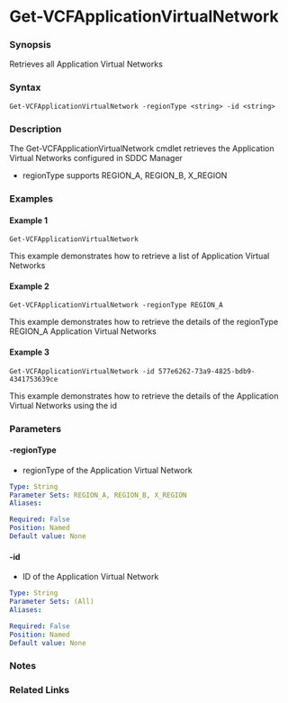 # Get-VCFApplicationVirtualNetwork

### Synopsis
Retrieves all Application Virtual Networks

### Syntax
```
Get-VCFApplicationVirtualNetwork -regionType <string> -id <string>
```

### Description
The Get-VCFApplicationVirtualNetwork cmdlet retrieves the Application Virtual Networks configured in SDDC Manager
- regionType supports REGION_A, REGION_B, X_REGION

### Examples
#### Example 1
```
Get-VCFApplicationVirtualNetwork
```
This example demonstrates how to retrieve a list of Application Virtual Networks

#### Example 2
```
Get-VCFApplicationVirtualNetwork -regionType REGION_A
```
This example demonstrates how to retrieve the details of the regionType REGION_A Application Virtual Networks

#### Example 3
```
Get-VCFApplicationVirtualNetwork -id 577e6262-73a9-4825-bdb9-4341753639ce
```
This example demonstrates how to retrieve the details of the Application Virtual Networks using the id

### Parameters

#### -regionType
- regionType of the Application Virtual Network

```yaml
Type: String
Parameter Sets: REGION_A, REGION_B, X_REGION
Aliases:

Required: False
Position: Named
Default value: None
```

#### -id
- ID of the Application Virtual Network

```yaml
Type: String
Parameter Sets: (All)
Aliases:

Required: False
Position: Named
Default value: None
```

### Notes

### Related Links
